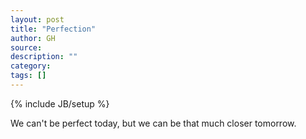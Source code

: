 ```yaml
---
layout: post
title: "Perfection"
author: GH
source:
description: ""
category:
tags: []
---
```

{% include JB/setup %}

We can't be perfect today, but we can be that much closer tomorrow.
